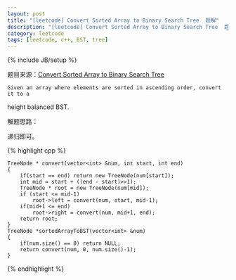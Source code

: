 ```yaml
---
layout: post
title: "[leetcode] Convert Sorted Array to Binary Search Tree  题解"
description: "[leetcode] Convert Sorted Array to Binary Search Tree  题解"
category: leetcode 
tags: [leetcode, c++, BST, tree]
---
```

{% include JB/setup %}


题目来源：[Convert Sorted Array to Binary Search Tree ](https://oj.leetcode.com/problems/convert-sorted-array-to-binary-search-tree/)

>
    
    Given an array where elements are sorted in ascending order, convert it to a
height balanced BST.

解题思路：

递归即可。

{% highlight cpp %}
	
	TreeNode * convert(vector<int> &num, int start, int end)
    {
        if(start == end) return new TreeNode(num[start]);
        int mid = start + ((end - start)>>1);
        TreeNode * root = new TreeNode(num[mid]);
        if (start <= mid-1)
            root->left = convert(num, start, mid-1);
        if(mid+1 <= end)
            root->right = convert(num, mid+1, end);
        return root;
    }
    TreeNode *sortedArrayToBST(vector<int> &num) 
    {
        if(num.size() == 0) return NULL;
        return convert(num, 0, num.size()-1);
    }
{% endhighlight %}

